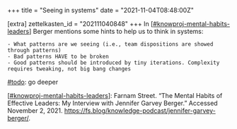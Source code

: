 +++
title = "Seeing in systems"
date = "2021-11-04T08:48:00Z"

[extra]
zettelkasten_id = "202111040848"
+++
In [[#knowproj-mental-habits-leaders](/zettelkasten/tags/knowproj-mental-habits-leaders)]  Berger mentions some hints to help us to think in systems:

	- What patterns are we seeing (i.e., team dispositions are showed through patterns)
	- Bad patterns HAVE to be broken
	- Good patterns should be introduced by tiny iterations. Complexity requires tweaking, not big bang changes
	
[#todo](/zettelkasten/tags/todo): go deeper
	
[[#knowproj-mental-habits-leaders](/zettelkasten/tags/knowproj-mental-habits-leaders)]: Farnam Street. “The Mental Habits of Effective Leaders: My Interview with Jennifer Garvey Berger.” Accessed November 2, 2021. https://fs.blog/knowledge-podcast/jennifer-garvey-berger/.
